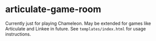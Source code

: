 # articulate-game-room
Currently just for playing Chameleon. May be extended for games like Articulate and Linkee in future.
See `templates/index.html` for usage instructions.
